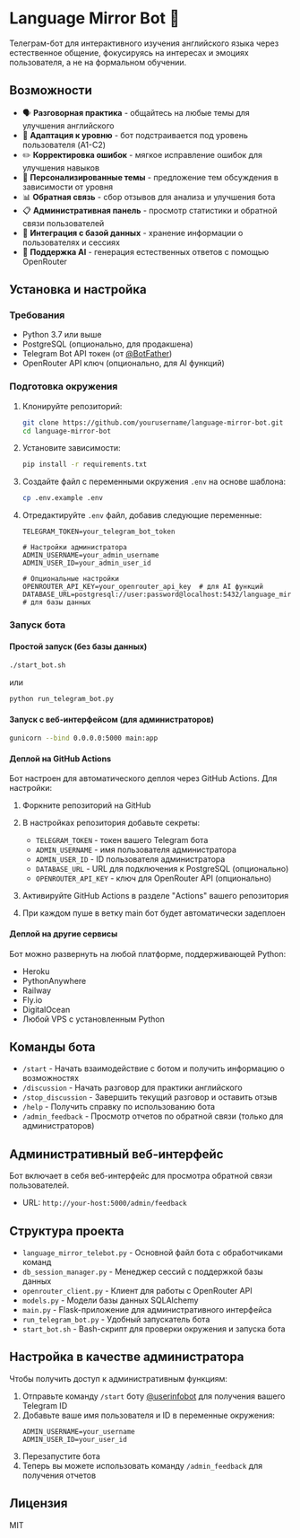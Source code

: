 # Language Mirror Bot 🤖

Телеграм-бот для интерактивного изучения английского языка через естественное общение, фокусируясь на интересах и эмоциях пользователя, а не на формальном обучении.

## Возможности

- 🗣️ **Разговорная практика** - общайтесь на любые темы для улучшения английского
- 🧠 **Адаптация к уровню** - бот подстраивается под уровень пользователя (A1-C2)
- ✏️ **Корректировка ошибок** - мягкое исправление ошибок для улучшения навыков
- 🎯 **Персонализированные темы** - предложение тем обсуждения в зависимости от уровня
- 📊 **Обратная связь** - сбор отзывов для анализа и улучшения бота
- 📋 **Административная панель** - просмотр статистики и обратной связи пользователей
- 💾 **Интеграция с базой данных** - хранение информации о пользователях и сессиях
- 🤖 **Поддержка AI** - генерация естественных ответов с помощью OpenRouter

## Установка и настройка

### Требования

- Python 3.7 или выше
- PostgreSQL (опционально, для продакшена)
- Telegram Bot API токен (от [@BotFather](https://t.me/BotFather))
- OpenRouter API ключ (опционально, для AI функций)

### Подготовка окружения

1. Клонируйте репозиторий:
   ```bash
   git clone https://github.com/yourusername/language-mirror-bot.git
   cd language-mirror-bot
   ```

2. Установите зависимости:
   ```bash
   pip install -r requirements.txt
   ```

3. Создайте файл с переменными окружения `.env` на основе шаблона:
   ```bash
   cp .env.example .env
   ```

4. Отредактируйте `.env` файл, добавив следующие переменные:
   ```
   TELEGRAM_TOKEN=your_telegram_bot_token
   
   # Настройки администратора
   ADMIN_USERNAME=your_admin_username
   ADMIN_USER_ID=your_admin_user_id
   
   # Опциональные настройки
   OPENROUTER_API_KEY=your_openrouter_api_key  # для AI функций
   DATABASE_URL=postgresql://user:password@localhost:5432/language_mirror  # для базы данных
   ```

### Запуск бота

#### Простой запуск (без базы данных)

```bash
./start_bot.sh
```

или

```bash
python run_telegram_bot.py
```

#### Запуск с веб-интерфейсом (для администраторов)

```bash
gunicorn --bind 0.0.0.0:5000 main:app
```

#### Деплой на GitHub Actions

Бот настроен для автоматического деплоя через GitHub Actions. Для настройки:

1. Форкните репозиторий на GitHub
2. В настройках репозитория добавьте секреты:
   - `TELEGRAM_TOKEN` - токен вашего Telegram бота
   - `ADMIN_USERNAME` - имя пользователя администратора
   - `ADMIN_USER_ID` - ID пользователя администратора
   - `DATABASE_URL` - URL для подключения к PostgreSQL (опционально)
   - `OPENROUTER_API_KEY` - ключ для OpenRouter API (опционально)

3. Активируйте GitHub Actions в разделе "Actions" вашего репозитория
4. При каждом пуше в ветку main бот будет автоматически задеплоен

#### Деплой на другие сервисы

Бот можно развернуть на любой платформе, поддерживающей Python:
- Heroku
- PythonAnywhere
- Railway
- Fly.io
- DigitalOcean
- Любой VPS с установленным Python

## Команды бота

- `/start` - Начать взаимодействие с ботом и получить информацию о возможностях
- `/discussion` - Начать разговор для практики английского
- `/stop_discussion` - Завершить текущий разговор и оставить отзыв
- `/help` - Получить справку по использованию бота
- `/admin_feedback` - Просмотр отчетов по обратной связи (только для администраторов)

## Административный веб-интерфейс

Бот включает в себя веб-интерфейс для просмотра обратной связи пользователей.

- URL: `http://your-host:5000/admin/feedback`

## Структура проекта

- `language_mirror_telebot.py` - Основной файл бота с обработчиками команд
- `db_session_manager.py` - Менеджер сессий с поддержкой базы данных
- `openrouter_client.py` - Клиент для работы с OpenRouter API
- `models.py` - Модели базы данных SQLAlchemy
- `main.py` - Flask-приложение для административного интерфейса
- `run_telegram_bot.py` - Удобный запускатель бота
- `start_bot.sh` - Bash-скрипт для проверки окружения и запуска бота

## Настройка в качестве администратора

Чтобы получить доступ к административным функциям:

1. Отправьте команду `/start` боту [@userinfobot](https://t.me/userinfobot) для получения вашего Telegram ID
2. Добавьте ваше имя пользователя и ID в переменные окружения:
   ```
   ADMIN_USERNAME=your_username
   ADMIN_USER_ID=your_user_id
   ```
3. Перезапустите бота
4. Теперь вы можете использовать команду `/admin_feedback` для получения отчетов

## Лицензия

MIT